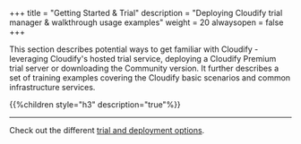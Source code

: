 +++
title = "Getting Started & Trial"
description = "Deploying Cloudify trial manager & walkthrough usage examples"
weight = 20
alwaysopen = false
+++

This section describes potential ways to get familiar with Cloudify - leveraging Cloudify's hosted trial service, deploying a Cloudify Premium trial server or downloading the Community version. It further describes a set of training examples covering the Cloudify basic scenarios and common infrastructure services.


{{%children style="h3" description="true"%}}

___
Check out the different [trial and deployment options](https://cloudify.co/download).
